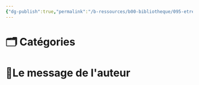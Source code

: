 ```yaml
---
{"dg-publish":true,"permalink":"/b-ressources/b00-bibliotheque/095-etre-un-leader-visionnaire-hyatt-michael/","title":"Etre un leader visionnaire","tags":["📓Book"],"noteIcon":""}
---
```



# 🗂 Catégories 


# 📍Le message de l'auteur